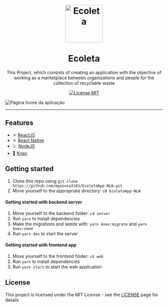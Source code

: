 <h1 align="center">
<br>
  <img src="https://user-images.githubusercontent.com/22710485/83949064-1ee0d300-a7f8-11ea-8493-61415deea3bb.png" alt="Ecoleta" width="120">
<br>
<br>
Ecoleta
</h1>

<p align="center">This Project, which consists of creating an application with the objective of working as a marketplace between organizations and people for the collection of recyclable waste</p>

<p align="center">
  <a href="https://opensource.org/licenses/MIT">
    <img src="https://img.shields.io/github/license/mgsousa3103/ecoleta-app-nlw" alt="License MIT">
  </a>
</p>

![Página home da aplicação](https://user-images.githubusercontent.com/22710485/83574923-d5953880-a504-11ea-8ab9-5b1eb837d9dd.png)

---

## Features

- ⚛️ [ReactJS](https://pt-br.reactjs.org/)
- ⚛️ [React Native](https://reactnative.dev/)
- 💹 [NodeJS](https://nodejs.org/en/)
- 📄 [Knex](http://knexjs.org/)

## Getting started

1. Clone this repo using `git clone https://github.com/mgsousa3103/EcoletaApp-NLW.git`
2. Move yourself to the appropriate directory: `cd EcoletaApp-NLW`

#### Getting started with backend server

1. Move yourself to the backend folder: `cd server`
2. Run `yarn` to install dependencies
3. Make the migrations and seeds with: `yarn knex:migrate` and `yarn knex:seed`
4. Run `yarn dev` to start the server

#### Getting started with frontend app

1. Move yourself to the frontend folder: `cd web`
2. Run `yarn` to install dependencies
3. Run `yarn start` to start the web application

## License

This project is licensed under the MIT License - see the [LICENSE](LICENSE.md) page for details
